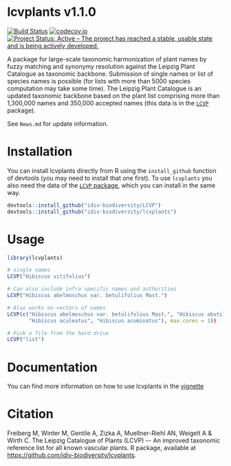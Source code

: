 # lcvplants v1.1.0
[![Build Status](https://travis-ci.com/idiv-biodiversity/lcplants.svg?token=Bbiute2RTxuP5ghkjAxb&branch=master)](https://travis-ci.com/idiv-biodiversity/lcplants.svg?token=Bbiute2RTxuP5ghkjAxb&branch=master)
[![codecov.io](https://codecov.io/github/idiv-biodiversity/lcplants/graphs/badge.svg?branch=master)](https://codecov.io/github/idiv-biodiversity/lcplants)
[![Project Status: Active – The project has reached a stable, usable state and is being actively developed.](https://www.repostatus.org/badges/latest/active.svg)](https://www.repostatus.org/#active)

A package for large-scale taxonomic harmonization of plant names by fuzzy matching and synonymy resolution against the Leipzig Plant Catalogue as taxonomic backbone. Submission of single names or list of species names is possible (for lists with more than 5000 species computation may take some time). The Leipzig Plant Catalogue is an updated taxonomic backbone based on the plant list comprising more than 1,300,000 names and 350,000 accepted names (this data is in the [`LCVP`](https://github.com/idiv-biodiversity/LCVP) package).


See `News.md` for update information.

# Installation
You can install lcvplants directly from R using the `install_github` function of devtools (you may need to install that one first). To use `lcvplants` you also need the data of the [`LCVP` package](https://github.com/idiv-biodiversity/LCVP), which you can install in the same way.

```r
devtools::install_github("idiv-biodiversity/LCVP")
devtools::install_github("idiv-biodiversity/lcvplants")
```

# Usage
```r
library(lcvplants)

# single names
LCVP("Hibiscus vitifolius")

# Can also include infra specific names and authorities
LCVP("Hibiscus abelmoschus var. betulifolius Mast.")

# Also works on vectors of names
LCVP(c("Hibiscus abelmoschus var. betulifolius Mast.", "Hibiscus abutiloides Willd.", 
       "Hibiscus aculeatus", "Hibiscus acuminatus"), max.cores = 1))

# Pick a file from the hard drive
LCVP("list")
```

# Documentation
You can find more information on how to use lcvplants in the [vignette]()

# Citation
Freiberg M, Winter M, Gentile A, Zizka A, Muellner-Riehl AN, Weigelt A & Wirth C. The Leipzig Catalogue of Plants (LCVP) –- An improved taxonomic reference list for all known vascular plants. R package, available at https://github.com/idiv-biodiversity/lcvplants.

